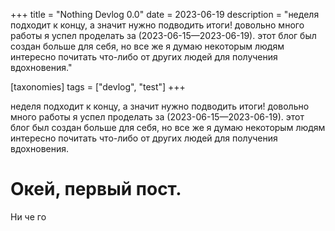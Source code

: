 +++
title = "Nothing Devlog 0.0"
date = 2023-06-19
description = "неделя подходит к концу, а значит нужно подводить итоги! довольно много работы я успел проделать за (2023-06-15—2023-06-19). этот блог был создан больше для себя, но все же я думаю некоторым людям интересно почитать что-либо от других людей для получения вдохновения."

[taxonomies] 
tags = ["devlog", "test"]
+++

неделя подходит к концу, а значит нужно подводить итоги! довольно много работы я успел проделать за (2023-06-15—2023-06-19). этот блог был создан больше для себя, но все же я думаю некоторым людям интересно почитать что-либо от других людей для получения вдохновения.

<!-- more -->

# Окей, первый пост.

Ни че го
